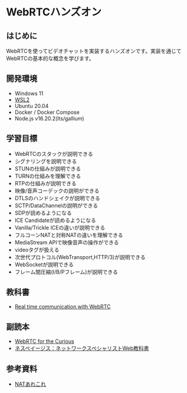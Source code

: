 # WebRTCハンズオン

## はじめに

WebRTCを使ってビデオチャットを実装するハンズオンです。実装を通じてWebRTCの基本的な概念を学びます。

## 開発環境

- Windows 11
- [WSL2](https://docs.microsoft.com/ja-jp/windows/wsl/install)
- Ubuntu 20.04
- Docker / Docker Compose
- Node.js v16.20.2(lts/gallium)

## 学習目標

- WebRTCのスタックが説明できる
- シグナリングを説明できる
- STUNの仕組みが説明できる
- TURNの仕組みを理解できる
- RTPの仕組みが説明できる
- 映像/音声コーデックの説明ができる
- DTLSのハンドシェイクが説明できる
- SCTP/DataChannelの説明ができる
- SDPが読めるようになる
- ICE Candidateが読めるようになる
- Vanilla/Trickle ICEの違いが説明できる
- フルコーンNATと対称NATの違いを理解できる
- MediaStream APIで映像音声の操作ができる
- videoタグが扱える
- 次世代プロトコル(WebTransport,HTTP/3)が説明できる
- WebSocketが説明できる
- フレーム間圧縮(I/B/Pフレーム)が説明できる

## 教科書

- [Real time communication with WebRTC](https://codelabs.developers.google.com/codelabs/webrtc-web#0)

## 副読本

- [WebRTC for the Curious](https://webrtcforthecurious.com/)
- [ネスペイージス：ネットワークスペシャリストWeb教科書](https://www.infraexpert.com/info/netspecial1.html)

## 参考資料

- [NATあれこれ](https://tech.zms.co.jp/nat%E3%81%82%E3%82%8C%E3%81%93%E3%82%8C/)
